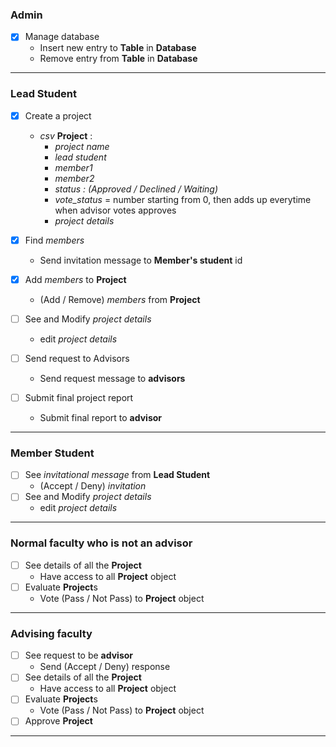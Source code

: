### **Admin** 
- [x] Manage database
  - Insert new entry to **Table** in **Database**
  - Remove entry from **Table** in **Database**
---
### **Lead Student**
- [x] Create a project
  - _csv_ **Project** :
    - _project name_
    - _lead student_
    - _member1_
    - _member2_
    - _status : (Approved / Declined / Waiting)_
    - _vote_status_ = number starting from 0, then adds up everytime when advisor votes approves
    - _project details_
    
- [x] Find _members_
  - Send invitation message to **Member's student** id

- [x] Add _members_ to **Project**
  - (Add / Remove) _members_ from **Project**

- [ ] See and Modify _project details_
  - edit _project details_

- [ ] Send request to Advisors
  - Send request message to **advisors**

- [ ] Submit final project report
  - Submit final report to **advisor**
---
### **Member Student**
- [ ] See _invitational message_ from **Lead Student**
  - (Accept / Deny) _invitation_
- [ ] See and Modify _project details_
  - edit _project details_
---
### **Normal faculty who is not an advisor**
- [ ] See details of all the **Project**
  - Have access to all **Project** object
- [ ] Evaluate **Project**s
  - Vote (Pass / Not Pass) to **Project** object
---
### **Advising faculty**
- [ ] See request to be **advisor**
  - Send (Accept / Deny) response
- [ ] See details of all the **Project**
  - Have access to all **Project** object
- [ ] Evaluate **Project**s
  - Vote (Pass / Not Pass) to **Project** object
- [ ] Approve **Project**
---
